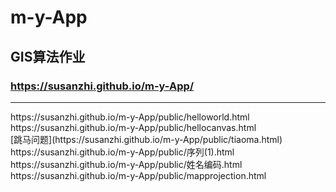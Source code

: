 # m-y-App
## GIS算法作业
### https://susanzhi.github.io/m-y-App/
<hr>
 https://susanzhi.github.io/m-y-App/public/helloworld.html <br>
 https://susanzhi.github.io/m-y-App/public/hellocanvas.html <br>
 [跳马问题](https://susanzhi.github.io/m-y-App/public/tiaoma.html)<br>
 https://susanzhi.github.io/m-y-App/public/序列(1).html <br>
 https://susanzhi.github.io/m-y-App/public/姓名编码.html <br>
 https://susanzhi.github.io/m-y-App/public/mapprojection.html <br>
